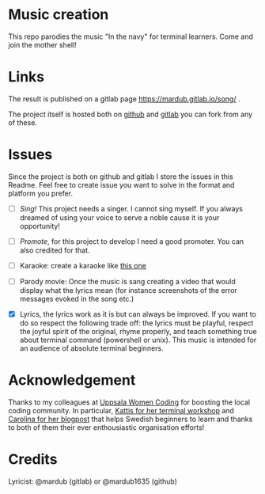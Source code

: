 # Music creation
This repo parodies the music "In the navy" for terminal learners. Come and join the mother shell!

# Links
The result is published on a gitlab page https://mardub.gitlab.io/song/ .

The project itself is hosted both on [github](https://github.com/mardub1635/in-the-navy) and [gitlab](https://gitlab.com/mardub/song) you can fork from any of these.
# Issues
Since the project is both on github and gitlab I store the issues in this Readme. Feel free to create issue you want to solve in the format and platform you prefer.
- [ ] *Sing!* This project needs a singer. I cannot sing myself. If you always dreamed of using your voice to serve a noble cause it is your opportunity!

- [ ] *Promote*, for this project to develop I need a good promoter. You can also credited for that.


- [ ] Karaoke: create a karaoke like [this one](https://www.youtube.com/watch?v=FrHdIU4KJL0)

- [ ] Parody movie: Once the music is sang creating a video that would display what the lyrics mean (for instance screenshots of the error messages evoked in the song etc.)

- [X] Lyrics, the lyrics work as it is but can always be improved. If you want to do so respect the following trade off: the lyrics must be playful, respect the joyful spirit of the original, rhyme properly, and teach something true about terminal command (powershell or unix). This music is intended for an audience of absolute terminal beginners.




# Acknowledgement
Thanks to my colleagues at [Uppsala Women Coding](https://www.meetup.com/fr-FR/Uppsala-women-coding-beginners-welcome/) for boosting the local coding community. In particular, [Kattis for her terminal workshop](https://github.com/kattisA/terminal-workshop) and [Carolina for her blogpost](https://46elks.se/blog/2022/02/guide-terminalen) that helps Swedish beginners to learn and thanks to both of them their ever enthousiastic organisation efforts!

# Credits
Lyricist: @mardub (gitlab) or @mardub1635 (github)






